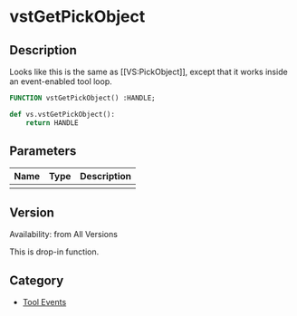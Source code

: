 # vstGetPickObject

## Description
Looks like this is the same as [[VS:PickObject]], except that it works inside an event-enabled tool loop.

```pascal
FUNCTION vstGetPickObject() :HANDLE;
```

```python
def vs.vstGetPickObject():
    return HANDLE
```

## Parameters
|Name|Type|Description|
|---|---|---|
||   |   |

## Version
Availability: from All Versions

This is drop-in function.

## Category
* [Tool Events](../Categories/Tool%20Events.md)
